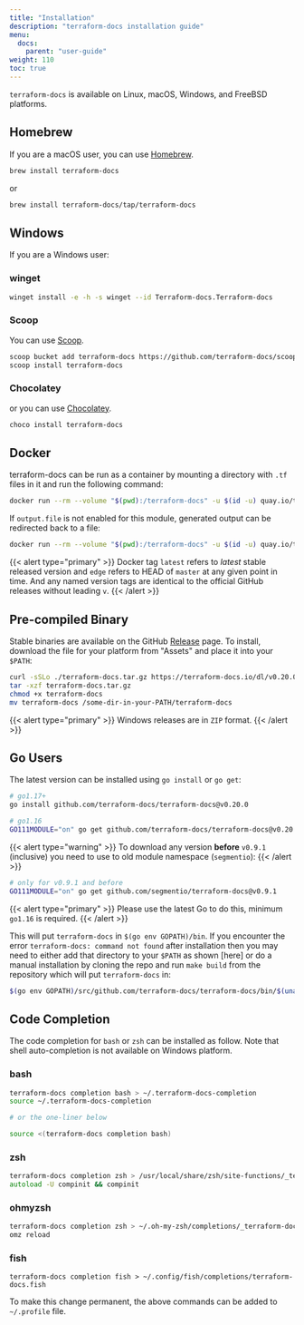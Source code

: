 ```yaml
---
title: "Installation"
description: "terraform-docs installation guide"
menu:
  docs:
    parent: "user-guide"
weight: 110
toc: true
---
```


`terraform-docs` is available on Linux, macOS, Windows, and FreeBSD platforms.

## Homebrew

If you are a macOS user, you can use [Homebrew].

```bash
brew install terraform-docs
```

or

```bash
brew install terraform-docs/tap/terraform-docs
```

## Windows

If you are a Windows user:

### winget

```bash
winget install -e -h -s winget --id Terraform-docs.Terraform-docs
```

### Scoop

You can use [Scoop].

```bash
scoop bucket add terraform-docs https://github.com/terraform-docs/scoop-bucket
scoop install terraform-docs
```

### Chocolatey

or you can use [Chocolatey].

```bash
choco install terraform-docs
```

## Docker

terraform-docs can be run as a container by mounting a directory with `.tf`
files in it and run the following command:

```bash
docker run --rm --volume "$(pwd):/terraform-docs" -u $(id -u) quay.io/terraform-docs/terraform-docs:0.20.0 markdown /terraform-docs
```

If `output.file` is not enabled for this module, generated output can be redirected
back to a file:

```bash
docker run --rm --volume "$(pwd):/terraform-docs" -u $(id -u) quay.io/terraform-docs/terraform-docs:0.20.0 markdown /terraform-docs > doc.md
```

{{< alert type="primary" >}}
Docker tag `latest` refers to _latest_ stable released version and `edge` refers
to HEAD of `master` at any given point in time. And any named version tags are
identical to the official GitHub releases without leading `v`.
{{< /alert >}}

## Pre-compiled Binary

Stable binaries are available on the GitHub [Release] page. To install, download
the file for your platform from "Assets" and place it into your `$PATH`:

```bash
curl -sSLo ./terraform-docs.tar.gz https://terraform-docs.io/dl/v0.20.0/terraform-docs-v0.20.0-$(uname)-amd64.tar.gz
tar -xzf terraform-docs.tar.gz
chmod +x terraform-docs
mv terraform-docs /some-dir-in-your-PATH/terraform-docs
```

{{< alert type="primary" >}}
Windows releases are in `ZIP` format.
{{< /alert >}}

## Go Users

The latest version can be installed using `go install` or `go get`:

```bash
# go1.17+
go install github.com/terraform-docs/terraform-docs@v0.20.0
```

```bash
# go1.16
GO111MODULE="on" go get github.com/terraform-docs/terraform-docs@v0.20.0
```

{{< alert type="warning" >}}
To download any version **before** `v0.9.1` (inclusive) you need to use to
old module namespace (`segmentio`):
{{< /alert >}}

```bash
# only for v0.9.1 and before
GO111MODULE="on" go get github.com/segmentio/terraform-docs@v0.9.1
```

{{< alert type="primary" >}}
Please use the latest Go to do this, minimum `go1.16` is required.
{{< /alert >}}

This will put `terraform-docs` in `$(go env GOPATH)/bin`. If you encounter the error
`terraform-docs: command not found` after installation then you may need to either add
that directory to your `$PATH` as shown [here] or do a manual installation by cloning
the repo and run `make build` from the repository which will put `terraform-docs` in:

```bash
$(go env GOPATH)/src/github.com/terraform-docs/terraform-docs/bin/$(uname | tr '[:upper:]' '[:lower:]')-amd64/terraform-docs
```

## Code Completion

The code completion for `bash` or `zsh` can be installed as follow. Note that shell
auto-completion is not available on Windows platform.

### bash

```bash
terraform-docs completion bash > ~/.terraform-docs-completion
source ~/.terraform-docs-completion

# or the one-liner below

source <(terraform-docs completion bash)
```

### zsh

```zsh
terraform-docs completion zsh > /usr/local/share/zsh/site-functions/_terraform-docs
autoload -U compinit && compinit
```

### ohmyzsh

```zsh
terraform-docs completion zsh > ~/.oh-my-zsh/completions/_terraform-docs
omz reload
```

### fish

```fish
terraform-docs completion fish > ~/.config/fish/completions/terraform-docs.fish
```

To make this change permanent, the above commands can be added to `~/.profile` file.

[Chocolatey]: https://www.chocolatey.org
[Homebrew]: https://brew.sh
[Release]: https://github.com/terraform-docs/terraform-docs/releases
[Scoop]: https://scoop.sh/
